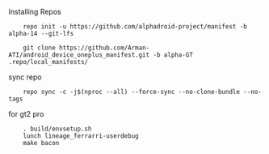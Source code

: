 Installing Repos

        repo init -u https://github.com/alphadroid-project/manifest -b alpha-14 --git-lfs

        git clone https://github.com/Arman-ATI/android_device_oneplus_manifest.git -b alpha-GT .repo/local_manifests/
        
sync repo

        repo sync -c -j$(nproc --all) --force-sync --no-clone-bundle --no-tags

for gt2 pro
        
        . build/envsetup.sh
        lunch lineage_ferrarri-userdebug
        make bacon
